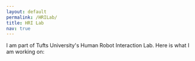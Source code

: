 ```yaml
---
layout: default
permalink: /HRILab/
title: HRI Lab
nav: true
---
```


I am part of Tufts University's Human Robot Interaction Lab. Here is what I am working on:
